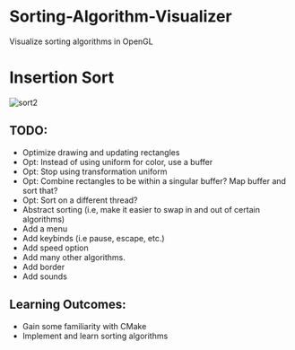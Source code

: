 # Sorting-Algorithm-Visualizer
Visualize sorting algorithms in OpenGL

# Insertion Sort
![sort2](https://user-images.githubusercontent.com/69094266/163530054-aaa53f0d-06a4-4528-a26b-8edf7c094732.gif)


## TODO:
- Optimize drawing and updating rectangles
- Opt: Instead of using uniform for color, use a buffer
- Opt: Stop using transformation uniform
- Opt: Combine rectangles to be within a singular buffer? Map buffer and sort that?
- Opt: Sort on a different thread?
- Abstract sorting (i.e, make it easier to swap in and out of certain algorithms)
- Add a menu
- Add keybinds (i.e pause, escape, etc.)
- Add speed option
- Add many other algorithms.
- Add border
- Add sounds

## Learning Outcomes:
- Gain some familiarity with CMake
- Implement and learn sorting algorithms
